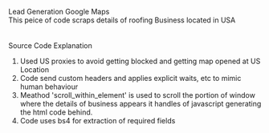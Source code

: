 Lead Generation Google Maps  <br>
This peice of code scraps details of roofing Business located in USA  <br>
<br>
<br>
Source Code Explanation <br>
1. Used US proxies to avoid getting blocked and getting map opened at US Location <br>
2. Code send custom headers and applies explicit waits, etc to mimic human behaviour <br>
3. Meathod 'scroll_within_element' is used to scroll the portion of window where the details of business appears it handles of javascript generating the html code behind. <br>
4. Code uses bs4 for extraction of required fields <br>

